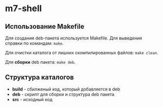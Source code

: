 # m7-shell

## Использование Makefile

Для создания deb-пакета используется Makefile. Для выведения справки по командам: `make`.

Для очистки каталога от лишних скомпилированных файлов: `make clean`.

Для **сборки** deb пакета: `make deb`.

## Структура каталогов

-   **build** - сбилженый код, который добавляется в deb
-   **deb** - скрипт для сборки и структура deb пакета
-   **src** - исходный код
